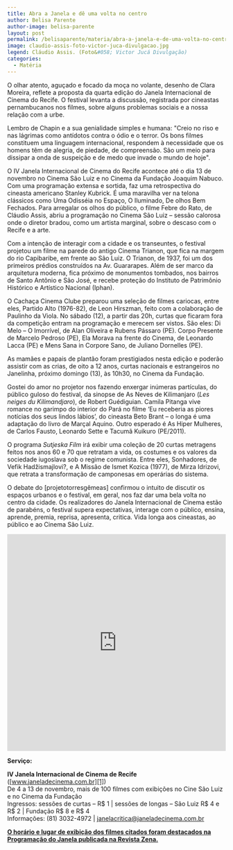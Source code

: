 ```yaml
---
title: Abra a Janela e dê uma volta no centro
author: Belisa Parente
author-image: belisa-parente
layout: post
permalink: /belisaparente/materia/abra-a-janela-e-de-uma-volta-no-centro/
image: claudio-assis-foto-victor-juca-divulgacao.jpg
legend: Cláudio Assis. (Foto&#058; Victor Jucá Divulgação)
categories:
  - Matéria
---
```

O olhar atento, aguçado e focado da moça no volante, desenho de Clara Moreira, reflete a proposta da quarta edição do Janela Internacional de Cinema do Recife. O festival levanta a discussão, registrada por cineastas pernambucanos nos filmes, sobre alguns problemas sociais e a nossa relação com a urbe.

Lembro de Chapin e a sua genialidade simples e humana: "Creio no riso e nas lágrimas como antídotos contra o ódio e o terror. Os bons filmes constituem uma linguagem internacional, respondem à necessidade que os homens têm de alegria, de piedade, de compreensão. São um meio para dissipar a onda de suspeição e de medo que invade o mundo de hoje".

O IV Janela Internacional de Cinema do Recife acontece até o dia 13 de novembro no Cinema São Luiz e no Cinema da Fundação Joaquim Nabuco. Com uma programação extensa e sortida, faz uma retrospectiva do cineasta americano Stanley Kubrick. É uma maravilha ver na telona clássicos como Uma Odisséia no Espaço, O Iluminado, De olhos Bem Fechados. Para arregalar os olhos do público, o filme Febre do Rato, de Cláudio Assis, abriu a programação no Cinema São Luiz – sessão calorosa onde o diretor bradou, como um artista marginal, sobre o descaso com o Recife e a arte.

Com a intenção de interagir com a cidade e os transeuntes, o festival projetou um filme na parede do antigo Cinema Trianon, que fica na margem do rio Capibaribe, em frente ao São Luiz. O Trianon, de 1937, foi um dos primeiros prédios construídos na Av. Guararapes. Além de ser marco da arquitetura moderna, fica próximo de monumentos tombados, nos bairros de Santo Antônio e São José, e recebe proteção do Instituto de Patrimônio Histórico e Artístico Nacional (Iphan).

O Cachaça Cinema Clube preparou uma seleção de filmes cariocas, entre eles, Partido Alto (1976-82), de Leon Hirszman, feito com a colaboração de Paulinho da Viola. No sábado (12), a partir das 20h, curtas que ficaram fora da competição entram na programação e merecem ser vistos. São eles: Di Melo – O Imorrível, de Alan Oliveira e Rubens Pássaro (PE). Corpo Presente de Marcelo Pedroso (PE), Ela Morava na frente do Cinema, de Leonardo Lacca (PE) e Mens Sana in Corpore Sano, de Juliano Dornelles (PE).

As mamães e papais de plantão foram prestigiados nesta edição e poderão assistir com as crias, de oito a 12 anos, curtas nacionais e estrangeiros no Janelinha, próximo domingo (13), às 10h30, no Cinema da Fundação.

Gostei do amor no projetor nos fazendo enxergar inúmeras partículas, do público guloso do festival, da sinopse de As Neves de Kilimanjaro (*Les neiges du Kilimandjaro*), de Robert Guédiguian. Camila Pitanga vive romance no garimpo do interior do Pará no filme ‘Eu receberia as piores notícias dos seus lindos lábios’, do cineasta Beto Brant – o longa é uma adaptação do livro de Marçal Aquino. Outro esperado é As Hiper Mulheres, de Carlos Fausto, Leonardo Sette e Tacumã Kuikuro (PE/2011).

O programa *Sutjeska Film* irá exibir uma coleção de 20 curtas metragens feitos nos anos 60 e 70 que retratam a vida, os costumes e os valores da sociedade iugoslava sob o regime comunista. Entre eles, Sonhadores, de Vefik Hadžismajlovi?, e A Missão de Ismet Kozica (1977), de Mirza Idrizovi, que retrata a transformação de camponesas em operárias do sistema.

O debate do [projetotorresgêmeas] confirmou o intuito de discutir os espaços urbanos e o festival, em geral, nos faz dar uma bela volta no centro da cidade. Os realizadores do Janela Internacional de Cinema estão de parabéns, o festival supera expectativas, interage com o público, ensina, aprende, premia, reprisa, apresenta, critica. Vida longa aos cineastas, ao público e ao Cinema São Luiz.

<iframe src="https://player.vimeo.com/video/31733092" width="100%" height="500" frameborder="0" webkitallowfullscreen mozallowfullscreen allowfullscreen></iframe>

**Serviço:**

**IV Janela Internacional de Cinema de Recife** ([www.janeladecinema.com.br][1])  
De 4 a 13 de novembro, mais de 100 filmes com exibições no Cine São Luiz e no Cinema da Fundação  
Ingressos: sessões de curtas – R$ 1 | sessões de longas – São Luiz R$ 4 e R$ 2 | Fundação R$ 8 e R$ 4  
Informações: (81) 3032-4972 | janelacritica@janeladecinema.com.br

**[O horário e lugar de exibição dos filmes citados foram destacados na Programação do Janela publicada na Revista Zena.][2]**

[1]: http://www.janeladecinema.com.br"
[2]: http://www.revistazena.com.br/revistazena/materia/programacao-janela-de-cinema/
